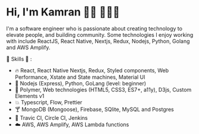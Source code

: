 # Hi, I'm Kamran 👋🏾 👩🏾‍💻

I'm a software engineer who is passionate about creating technology to elevate people, and building community. Some technologies I enjoy working with include ReactJS, React Native, Nextjs, Redux, Nodejs, Python, Golang and AWS Amplify.

:tada: Skills :tada: :

- :fire: React, React Native Nextjs, Redux, Styled components, Web Performance, Xstate and State machines, Material UI
- :snake: Nodejs (Express), Python, GoLang (level: beginner)
- :police_car: Polymer, Web technologies (HTML5, CSS3, ES7+, a11y), D3js, Custom Elements v1
- :boom: Typescript, Flow, Prettier
- :cocktail: MongoDB (Mongoose), Firebase, SQlite, MySQL and Postgres
- :battery: Travic CI, Circle CI, Jenkins
- :cloud: AWS, AWS Amplify, AWS Lambda functions
